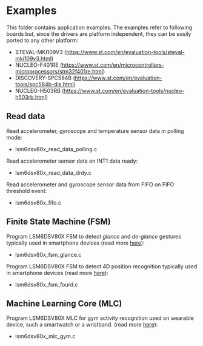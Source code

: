# Examples

This folder contains application examples. The examples refer to following boards but, since the drivers are platform independent, they can be easily ported to any other platform:

- STEVAL-MKI109V3 (https://www.st.com/en/evaluation-tools/steval-mki109v3.html)
- NUCLEO-F401RE (https://www.st.com/en/microcontrollers-microprocessors/stm32f401re.html)
- DISCOVERY-SPC584B (https://www.st.com/en/evaluation-tools/spc584b-dis.html)
- NUCLEO-H503RB (https://www.st.com/en/evaluation-tools/nucleo-h503rb.html)

## Read data

Read accelerometer, gyroscope and temperature sensor data in polling mode:

  - lsm6dsv80x_read_data_polling.c

Read accelerometer sensor data on INT1 data ready:

  - lsm6dsv80x_read_data_drdy.c

Read accelerometer and gyroscope sensor data from FIFO on FIFO threshold event:

  - lsm6dsv80x_fifo.c

## Finite State Machine (FSM)

Program LSM6DSV80X FSM to detect *glance* and *de-glance* gestures typically used in smartphone devices (read more [here](https://github.com/STMicroelectronics/st-mems-finite-state-machine/blob/main/examples/glance_detection/lsm6dsv80x/README.md)):

  - lsm6dsv80x_fsm_glance.c

Program LSM6DSV80X FSM to detect 4D position recognition typically used in smartphone devices (read more [here](https://github.com/STMicroelectronics/st-mems-finite-state-machine/blob/main/examples/fourd_orientation_detection/lsm6dsv80x/README.md)):

  - lsm6dsv80x_fsm_fourd.c

## Machine Learning Core (MLC)

Program LSM6DSV80X MLC for gym activity recognition used on wearable device, such a smartwatch or a wristband. (read more [here](https://github.com/STMicroelectronics/st-mems-machine-learning-core/blob/main/examples/gym_activity_recognition/lsm6dsv80x/README.md)):

  - lsm6dsv80x_mlc_gym.c

